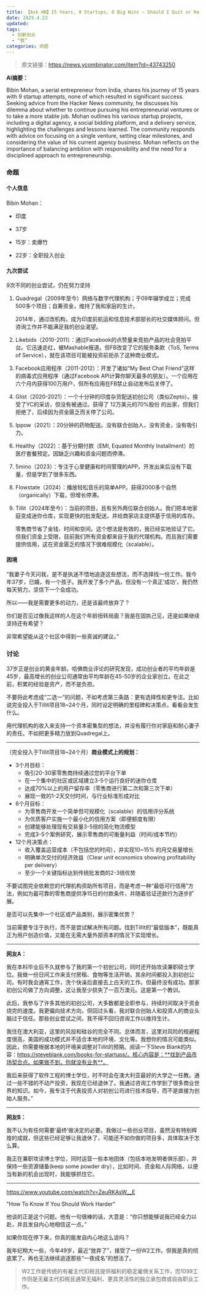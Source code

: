 ```yaml
---
title: 【Ask HN】15 Years, 9 Startups, 0 Big Wins – Should I Quit or Keep Going?
date: 2025.4.23
updated:
tags:
  - 创新创业
  - “我”
categories: 命题
---
```


> 原文链接：https://news.ycombinator.com/item?id=43743250

**AI摘要：**

Bibin Mohan, a serial entrepreneur from India, shares his journey of 15 years with 9 startup attempts, none of which resulted in significant success. Seeking advice from the Hacker News community, he discusses his dilemma about whether to continue pursuing his entrepreneurial ventures or to take a more stable job. Mohan outlines his various startup projects, including a digital agency, a social bidding platform, and a delivery service, highlighting the challenges and lessons learned. The community responds with advice on focusing on a single venture, setting clear milestones, and considering the value of his current agency business. Mohan reflects on the importance of balancing ambition with responsibility and the need for a disciplined approach to entrepreneurship.

### 命题

#### 个人信息

Bibin Mohan：

- 印度
- 37岁

- 15岁：卖爆竹

- 22岁：全职投入创业

#### 九次尝试

9次不同的创业尝试，仍在努力坚持

1. Quadregal（2009年至今）网络与数字代理机构；于09年辍学成立；完成500多个项目；自筹资金，维持了我和家庭的生计。

   2014年，通过改机构，成为印度前航运和信息技术部部长的社交媒体顾问。但咨询工作并不能满足我的创业渴望。

2. Likebids（2010-2011）：通过Facebook的点赞量来竞拍产品的社会竞拍平台。它迅速走红，被Mashable报道。但FB改变了它的服务条款（ToS, Terms of Service），就在该项目可能被投资前扼杀了这种商业模式。

3. Facebook应用程序（2011-2012）：开发了诸如“My Best Chat Friend”这样的病毒式应用程序（通过Facebook API计算你聊天最多的朋友）。一个应用在六个月内获得100万用户，但所有应用在FB禁止自动发布后关停了。

4. Glist（2020-2021）：一个十分钟的印度杂货配送初创公司（类似Zepto）。接受了YC的采访，但没有被通过。获得了 12万美元的70%股份 的出家，但我们拒绝了，后续因为资金匮乏而关停了公司。

5. Ippow（2021）：20分钟的药物配送。没有联合创始人，没有资金，没有吸引力。

6. Healthy（2022）：基于分期付款（EMI, Equated Monthly Installment）的医疗套餐预定。因缺乏兴趣和资金问题而停滞。

7. 5mino（2023）：专注于心里健康和时间管理的APP。开发出来后没有下载量，但是学到了很多东西。

8. Flowstate（2024）：播放轻松音乐的简单APP。获得2000多个自然（organically）下载，但增长停滞。

9. Tillit（2024年至今）：当前的项目，且有另外两位联合创始人。我们把本地家庭变成迷你仓库，实现更快的批发配送，并给商家店主提供基于信用的库存。

   零售商节省了金钱、时间和空间。这个想法是有效的，我已经实地验证了它。但我们资金上受限，目前我们所有资金都来自于我的代理机构。而且我们需要提供信用，这在资金匮乏的情况下很难规模化（scalable）。

#### 困境

“我妻子今天问我，是不是执迷不悟地追逐这些想法，而不选择找一份工作。我今年37岁，已婚，有一个孩子。我开发了多个产品，但没有一个真正‘成功’，我仍然每天努力，坚信下一个会成功。

所以——我是需要更多的动力，还是该最终放弃了？

你们是否见过像我这样的人在这个年龄扭转局面？我是在固执己见，还是如果继续坚持还有希望？

非常希望能从这个社区中得到一些真诚的建议。”

### 讨论

37岁正是创业的黄金年龄。哈佛商业评论的研究发现，成功创业者的平均年龄是45岁，最高增长的创业公司通常由平均年龄在45-50岁的企业家创立。在此之前，积累的经验是资产，而不是负担。

不要将此考虑成“二选一”的问题，不如考虑第三条路：更有选择性和更专注。比如说完全投入于Tillit项目18~24个月，同时设定明确的里程碑和决策点，看看会发生什么。

用代理机构的收入来支持一个资本密集型的想法，并没有履行你对家庭和耐心妻子的责任。不如把更多精力放到Quadregal上。

---

（完全投入于Tillit项目18~24个月）**商业模式上的规划：**

- 3个月目标：
  - 吸引20-30家零售商持续通过您的平台下单
  - 在一个集中的社区或区域建立3-5个运行良好的迷你仓库
  - 达成70%以上的用户留存率（零售商进行第二次和第三次下单）
  - 展现一致的1-2天交付时间，与行业标准形成对比
- 6个月目标：
  - 为零售商开发一个简单但可规模化（scalable）的信用评分系统
  - 为优质客户实施一个最小化的信用方案（即便额度有限）
  - 创建能够处理现有交易量3-5倍的简化物流模型
  - 完成3-5个案例研究，展示零售商的可衡量利益（时间/成本节约）
- 12个月决策点：
  - 收入覆盖运营成本（不包括您的时间），并实现10~15% 的月交易量增长
  - 明确单次交付的经济效益（Clear unit economics showing profitability per delivery）
  - 至少一个关键指标达到传统批发商的2-3倍优势

不要试图完全依赖您的代理机构资助所有项目，而是考虑一种“最低可行信用”方法，例如为最可靠的零售商提供净15日的付款条件，并随着验证还款行为逐步扩展。

是否可以先集中一个社区或产品类别，展示密集优势？

 当前需要专注于执行，而不是尝试解决所有问题。找到Tillit的“最低版本”，既能真正为用户创造价值，又能在无需大量外部资本的情况下实现增长。

---

**网友A：**

我在本科毕业后不久就参与了我的第一个初创公司，同时还开始攻读兼职硕士学位。我做一份日间工作来支付房租、食物等生活开销，其余时间都投入到初创公司。有时我会通宵工作，洗个快澡后直接去上白天的工作。但最终没有成功。那家初创公司做了方向调整，这让我至少损失了一百万澳元。这是第一个教训。

此后，我参与了许多其他的初创公司，大多数都是全职参与，持续时间取决于资金烧完的速度。我更偏向技术方向，但回过头看，我对联合创始人和投资人的商业头脑过于信任。那些创业尝试之间，我不得不回归咨询工作以维持生计。

我住在澳大利亚，这里的风投和硅谷的完全不同。总体而言，这里对风险的规避程度很高，美国的成功模式并不适合本地的环境、文化等。我想你的情况可能类似。因此，你需要根据本地的环境来调整对Tillit的预期。阅读一下Steve Blank的内容：https://steveblank.com/books-for-startups/。核心内容是：**找到产品市场契合点。如果做不到，你就没有业务**。

我后来获得了软件工程的博士学位，时不时会在澳大利亚最好的大学之一任教。通过一些不错的不动产投资，我现在已经退休了。我通过咨询工作学到了很多商业世界的知识。如今，我专注于代表投资人对初创公司进行技术指导，而不是直接为创始人服务。”

---

**网友B：**

我不认为有任何需要‘最终’做决定的必要。我做过一些创业项目，虽然没有特别辉煌的成就，但这些已经足够让我退休了，可能还不如你做的项目多，具体取决于怎么算。

我正在兼职攻读博士学位，同时运营一些本地团体（包括本地发明者俱乐部），并保持一些资源储备(keep some powder dry），比如时间、资金和人际网络，以便当有新的机会出现时，我能够抓住它。

---

https://www.youtube.com/watch?v=ZeuRKAsW__E

"How To Know If You Should Work Harder"

他谈的正是这个问题。他有一句很棒的话，大意是：“你只想能够说我已经全力以赴，并且发自内心地相信这一点。”

如果你现在停下来，你真的能发自内心地这么说吗？

我年纪稍大一些，今年49岁，最近“放弃了”，接受了一份W2工作。但我是真的彻底累了。再也无法继续追逐那些“一夜成名”的想法了。

> W2工作是传统的有雇主代扣税且提供福利的稳定雇佣关系工作，而1099工作则是无雇主代扣税且通常无福利、更具灵活性的独立承包商或自由职业工作。
